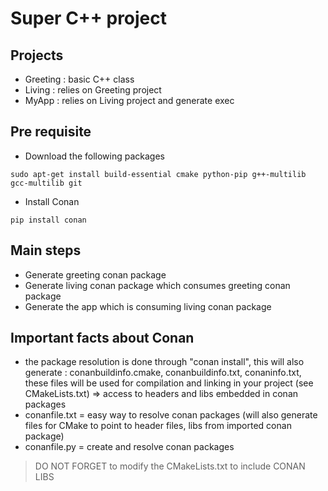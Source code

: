 # Super C++ project 

## Projects

- Greeting : basic C++ class 
- Living   : relies on Greeting project
- MyApp    : relies on Living project and generate exec 


## Pre requisite

- Download the following packages
```
sudo apt-get install build-essential cmake python-pip g++-multilib gcc-multilib git 
```

- Install Conan
```
pip install conan
```


## Main steps

- Generate greeting conan package
- Generate living conan package which consumes greeting conan package
- Generate the app which is consuming living conan package

## Important facts about Conan

- the package resolution is done through "conan install", this will also generate : conanbuildinfo.cmake, conanbuildinfo.txt, conaninfo.txt, these files will be used for compilation and linking in your project (see CMakeLists.txt) => access to headers and libs embedded in conan packages 
- conanfile.txt = easy way to resolve conan packages (will also generate files for CMake to point to header files, libs from imported conan package)
- conanfile.py  = create and resolve conan packages

> DO NOT FORGET to modify the CMakeLists.txt to include CONAN LIBS
